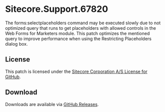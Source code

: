 # Sitecore.Support.67820
The forms:selectplaceholders command may be executed slowly due to not optimized query that runs to get placeholders with allowed controls in the Web Forms for Marketers module.
This patch optimizes the mentioned query to improve performance when using the Restricting Placeholders dialog box.

## License  
This patch is licensed under the [Sitecore Corporation A/S License for GitHub](https://github.com/sitecoresupport/Sitecore.Support.67820/blob/master/LICENSE).  

## Download  
Downloads are available via [GitHub Releases](https://github.com/sitecoresupport/Sitecore.Support.67820/releases).  
